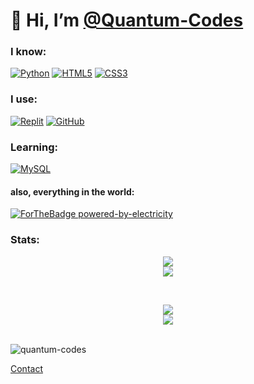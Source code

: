 # 👋 Hi, I’m [@Quantum-Codes](https://github.com/Quantum-Codes)
 
### I know:
[![Python](https://img.shields.io/badge/Python-2B2E3A?style=for-the-badge&logo=python&logoColor=4ea6ed)](https://www.python.org/)  [![HTML5](https://img.shields.io/badge/html5-2B2E3A.svg?style=for-the-badge&logo=html5&logoColor=e54c21)](https://en.wikipedia.org/wiki/HTML5)  [![CSS3](https://img.shields.io/badge/css3-2B2E3A.svg?style=for-the-badge&logo=css3&logoColor=6181fa)](https://en.wikipedia.org/wiki/CSS)

### I use:
[![Replit](https://img.shields.io/badge/Replit-2B2E3A?logo=replit&style=for-the-badge&logoColor=white)](https://replit.com/)  [![GitHub](https://img.shields.io/badge/GitHub-2B2E3A?style=for-the-badge&logo=github)](https://github.com/)

### Learning:
[![MySQL](https://img.shields.io/badge/MySQL-2B2E3A?style=for-the-badge&logo=MySQL)](https://www.mysql.com/)

#### also, everything in the world:
[![ForTheBadge powered-by-electricity](http://ForTheBadge.com/images/badges/powered-by-electricity.svg)](http://ForTheBadge.com)

### Stats:
<p>
  <p align="center">
    <a href="https://github.com/anuraghazra/github-readme-stats">
    <picture>
      <source media="(prefers-color-scheme: dark)" srcset="https://github-readme-stats.vercel.app/api?username=Quantum-codes&show_icons=true&theme=tokyonight">
      <img src="https://github-readme-stats.vercel.app/api?username=Quantum-codes&show_icons=true">
    </picture>
    </a>
    <br>
    <a href="https://git.io/streak-stats">
    <picture>
      <source media="(prefers-color-scheme: dark)" srcset= "https://streak-stats.demolab.com?user=Quantum-Codes&theme=tokyonight&fire=EB7429&mode=weekly">
      <img src="https://streak-stats.demolab.com?user=Quantum-Codes&mode=weekly">
    </picture>
    </a>
 </p>
 <br>
 <p align="center">
   <a href="https://github.com/anuraghazra/github-readme-stats#top-languages-card">
    <picture>
      <source media="(prefers-color-scheme: dark)" srcset="https://github-readme-stats.vercel.app/api/top-langs/?username=Quantum-codes&layout=compact&theme=tokyonight">
      <img src="https://github-readme-stats.vercel.app/api/top-langs/?username=Quantum-codes&layout=compact">
    </picture>
    </a>
    <br>
    <a href="https://github.com/ryo-ma/github-profile-trophy">
    <picture>
      <source media="(prefers-color-scheme: dark)" srcset= "https://github-profile-trophy.vercel.app/?username=Quantum-Codes&theme=algolia">
      <img src="https://github-profile-trophy.vercel.app/?username=Quantum-codes">
    </picture>
    </a>
    <br>
 </p>
</p><br>
<img src="https://komarev.com/ghpvc/?username=quantum-codes&label=Profile%20views&color=0e75b6&style=flat" alt="quantum-codes">
<br>

<a href="https://github.com/Quantum-Codes/Ankit_Anmol/discussions">Contact</a>
